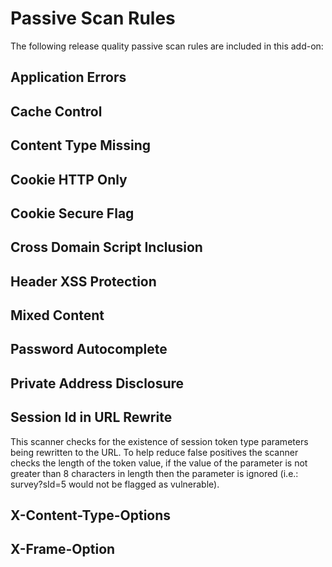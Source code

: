 # Passive Scan Rules
The following release quality passive scan rules are included in this add-on:
## Application Errors
## Cache Control
## Content Type Missing
## Cookie HTTP Only
## Cookie Secure Flag
## Cross Domain Script Inclusion
## Header XSS Protection
## Mixed Content
## Password Autocomplete
## Private Address Disclosure
## Session Id in URL Rewrite
This scanner checks for the existence of session token type parameters being rewritten to the URL. To
help reduce false positives the scanner checks the length of the token value, if the value of the parameter
is not greater than 8 characters in length then the parameter is ignored (i.e.: survey?sId=5 would not
be flagged as vulnerable).
## X-Content-Type-Options
## X-Frame-Option